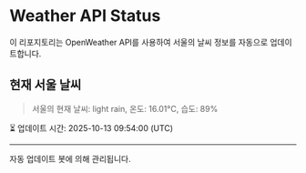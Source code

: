 
# Weather API Status

이 리포지토리는 OpenWeather API를 사용하여 서울의 날씨 정보를 자동으로 업데이트합니다.

## 현재 서울 날씨
> 서울의 현재 날씨: light rain, 온도: 16.01°C, 습도: 89%

⏳ 업데이트 시간: 2025-10-13 09:54:00 (UTC)

---
자동 업데이트 봇에 의해 관리됩니다.
